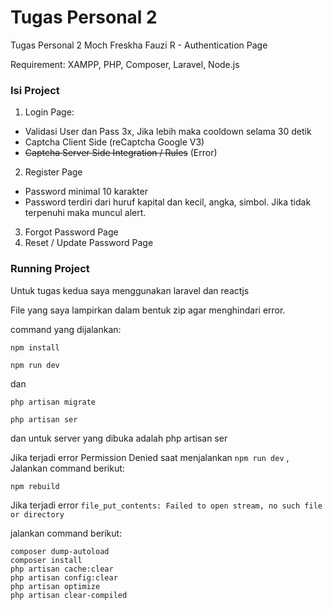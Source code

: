 # Tugas Personal 2

Tugas Personal 2 Moch Freskha Fauzi R - Authentication Page

Requirement:
XAMPP, PHP,
Composer,
Laravel,
Node.js

### Isi Project
1. Login Page:
- Validasi User dan Pass 3x, Jika lebih maka cooldown selama 30 detik
- Captcha Client Side (reCaptcha Google V3)
- ~~Captcha Server Side Integration / Rules~~ (Error)
2. Register Page
- Password minimal 10 karakter
- Password terdiri dari huruf kapital dan kecil, angka, simbol. Jika tidak terpenuhi maka muncul alert.
3. Forgot Password Page
4. Reset / Update Password Page

### Running Project

Untuk tugas kedua saya menggunakan laravel dan reactjs

File yang saya lampirkan dalam bentuk zip agar menghindari error.

command yang dijalankan:

```npm install```

``npm run dev`` 

dan

```php artisan migrate```

``php artisan ser``

dan untuk server yang dibuka adalah php artisan ser

Jika terjadi error Permission Denied saat menjalankan ``npm run dev`` , Jalankan command berikut:

``npm rebuild``

Jika terjadi error ``file_put_contents: Failed to open stream, no such file or directory``

jalankan command berikut:
```
composer dump-autoload
composer install
php artisan cache:clear
php artisan config:clear
php artisan optimize
php artisan clear-compiled
```
